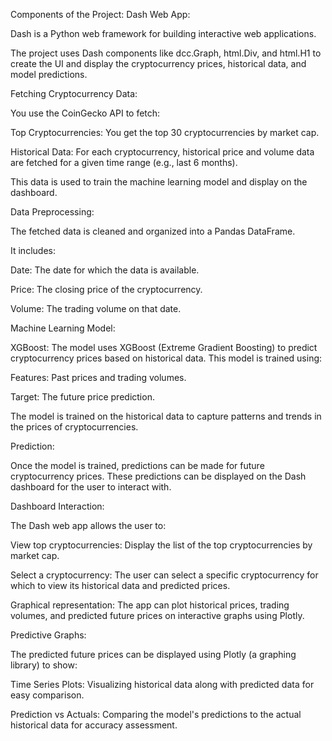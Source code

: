 Components of the Project:
Dash Web App:

Dash is a Python web framework for building interactive web applications.

The project uses Dash components like dcc.Graph, html.Div, and html.H1 to create the UI and display the cryptocurrency prices, historical data, and model predictions.

Fetching Cryptocurrency Data:

You use the CoinGecko API to fetch:

Top Cryptocurrencies: You get the top 30 cryptocurrencies by market cap.

Historical Data: For each cryptocurrency, historical price and volume data are fetched for a given time range (e.g., last 6 months).

This data is used to train the machine learning model and display on the dashboard.

Data Preprocessing:

The fetched data is cleaned and organized into a Pandas DataFrame.

It includes:

Date: The date for which the data is available.

Price: The closing price of the cryptocurrency.

Volume: The trading volume on that date.

Machine Learning Model:

XGBoost: The model uses XGBoost (Extreme Gradient Boosting) to predict cryptocurrency prices based on historical data. This model is trained using:

Features: Past prices and trading volumes.

Target: The future price prediction.

The model is trained on the historical data to capture patterns and trends in the prices of cryptocurrencies.

Prediction:

Once the model is trained, predictions can be made for future cryptocurrency prices. These predictions can be displayed on the Dash dashboard for the user to interact with.

Dashboard Interaction:

The Dash web app allows the user to:

View top cryptocurrencies: Display the list of the top cryptocurrencies by market cap.

Select a cryptocurrency: The user can select a specific cryptocurrency for which to view its historical data and predicted prices.

Graphical representation: The app can plot historical prices, trading volumes, and predicted future prices on interactive graphs using Plotly.

Predictive Graphs:

The predicted future prices can be displayed using Plotly (a graphing library) to show:

Time Series Plots: Visualizing historical data along with predicted data for easy comparison.

Prediction vs Actuals: Comparing the model's predictions to the actual historical data for accuracy assessment.
